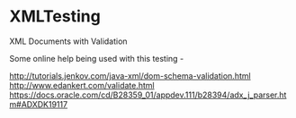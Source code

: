 # XMLTesting
XML Documents with Validation

Some online help being used with this testing -

http://tutorials.jenkov.com/java-xml/dom-schema-validation.html
http://www.edankert.com/validate.html
https://docs.oracle.com/cd/B28359_01/appdev.111/b28394/adx_j_parser.htm#ADXDK19117
